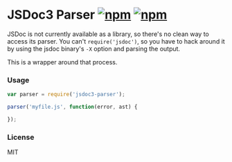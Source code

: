 # JSDoc3 Parser [![npm](http://img.shields.io/npm/v/jsdoc3-parser.svg)](https://npmjs.org/package/jsdoc3-parser) [![npm](http://img.shields.io/npm/dm/jsdoc3-parser.svg)](https://npmjs.org/package/jsdoc3-parser)

JSDoc is not currently available as a library, so there's no clean way to access
its parser. You can't `require('jsdoc')`, so you have to hack around it by using
the jsdoc binary's `-X` option and parsing the output.

This is a wrapper around that process.

### Usage

```javascript
var parser = require('jsdoc3-parser');

parser('myfile.js', function(error, ast) {

});
```

### License

MIT
